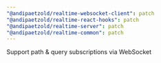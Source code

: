 ```yaml
---
"@andipaetzold/realtime-websocket-client": patch
"@andipaetzold/realtime-react-hooks": patch
"@andipaetzold/realtime-server": patch
"@andipaetzold/realtime-common": patch
---
```


Support path & query subscriptions via WebSocket
